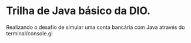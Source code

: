 # Trilha de Java básico da DIO.
Realizando o desafio de simular uma conta bancária com Java através do terminal/console.gi
